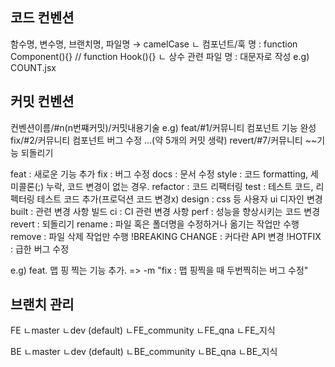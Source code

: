 ## 코드 컨벤션

함수명, 변수명, 브랜치명, 파일명 → camelCase
    ㄴ 컴포넌트/훅 명 : function Component(){} // function Hook(){}
    ㄴ 상수 관련 파일 명 : 대문자로 작성 e.g) COUNT.jsx

## 커밋 컨벤션

컨벤션이름/#n(n번쨰커밋)/커밋내용기술
e.g) 
feat/#1/커뮤니티 컴포넌트 기능 완성
fix/#2/커뮤니티 컴포넌트 버그 수정
...(약 5개의 커밋 생략)
revert/#7/커뮤니티 ~~기능 되돌리기

feat : 새로운 기능 추가
fix : 버그 수정
docs : 문서 수정
style : 코드 formatting, 세미콜론(;) 누락, 코드 변경이 없는 경우.
refactor : 코드 리팩터링
test :  테스트 코드, 리펙터링 테스트 코드 추가(프로덕션 코드 변경x)
design : css 등 사용자 ui 디자인 변경
built : 관련 변경 사항 빌드
ci : CI 관련 변경 사항
perf : 성능을 향상시키는 코드 변경
revert : 되돌리기
rename : 파일 혹은 폴더명을 수정하거나 옮기는 작업만 수행
remove : 파일 삭제 작업만 수행
!BREAKING CHANGE : 커다란 API 변경
!HOTFIX : 급한 버그 수정

e.g) feat. 맵 핑 찍는 기능 추가. => -m "fix : 맵 핑찍을 때 두번찍히는 버그 수정"

## 브랜치 관리
FE
ㄴmaster
    ㄴdev (default)
        ㄴFE_community
        ㄴFE_qna
        ㄴFE_지식

BE
ㄴmaster
    ㄴdev (default)
        ㄴBE_community
        ㄴBE_qna
        ㄴBE_지식